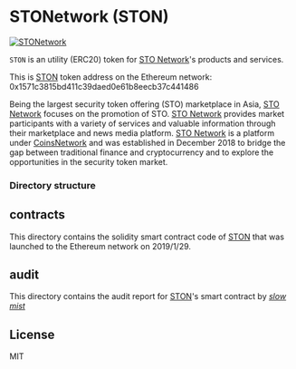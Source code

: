 # STONetwork (STON)

[![STONetwork](https://stoneworkcom.com/wp-content/uploads/2018/12/sto-network-icon.jpeg)](https://stonetwork.com)

`STON` is an utility (ERC20) token for [STO Network](https://stonetwork.com)'s products and services.

This is [STON](https://etherscan.io/token/0x1571c3815bd411c39daed0e61b8eecb37c441486) token address on the Ethereum network: 0x1571c3815bd411c39daed0e61b8eecb37c441486

Being the largest security token offering (STO) marketplace in Asia, [STO Network](https://stonetwork.com) focuses on the promotion of STO. [STO Network](https://stonetwork.com)  provides market participants with a variety of services and valuable information through their marketplace and news media platform. [STO Network](https://stonetwork.com) is a platform under [CoinsNetwork](https://www.coinsnetwork.com/en/) and was established in December 2018 to bridge the gap between traditional finance and cryptocurrency and to explore the opportunities in the security token market.

### Directory structure 

## contracts

This directory contains the solidity smart contract code of [STON](https://etherscan.io/address/0x1571c3815bd411c39daed0e61b8eecb37c441486) that was launched to the Ethereum network on 2019/1/29.  

## audit
This directory contains the audit report for [STON](https://etherscan.io/address/0x1571c3815bd411c39daed0e61b8eecb37c441486)'s smart contract by *[slow mist](https://slowmist.com)*

License
----

MIT
